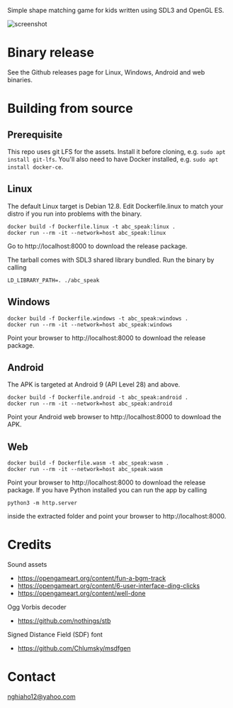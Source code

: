 Simple shape matching game for kids written using SDL3 and OpenGL ES.

![screenshot](screenshot.png)

# Binary release
See the Github releases page for Linux, Windows, Android and web binaries.

# Building from source
## Prerequisite
This repo uses git LFS for the assets. Install it before cloning, e.g. ```sudo apt install git-lfs```.
You'll also need to have Docker installed, e.g. ```sudo apt install docker-ce```.

## Linux
The default Linux target is Debian 12.8. Edit Dockerfile.linux to match your distro if you run into problems with the binary.

```
docker build -f Dockerfile.linux -t abc_speak:linux .
docker run --rm -it --network=host abc_speak:linux
```
Go to http://localhost:8000 to download the release package.

The tarball comes with SDL3 shared library bundled. Run the binary by calling
```
LD_LIBRARY_PATH=. ./abc_speak
```

## Windows
```
docker build -f Dockerfile.windows -t abc_speak:windows .
docker run --rm -it --network=host abc_speak:windows
```

Point your browser to http://localhost:8000 to download the release package.

## Android
The APK is targeted at Android 9 (API Level 28) and above.

```
docker build -f Dockerfile.android -t abc_speak:android .
docker run --rm -it --network=host abc_speak:android
```

Point your Android web browser to http://localhost:8000 to download the APK.

## Web
```
docker build -f Dockerfile.wasm -t abc_speak:wasm .
docker run --rm -it --network=host abc_speak:wasm
```

Point your browser to http://localhost:8000 to download the release package.
If you have Python installed you can run the app by calling

```
python3 -m http.server
```

inside the extracted folder and point your browser to http://localhost:8000.


# Credits
Sound assets 
- https://opengameart.org/content/fun-a-bgm-track
- https://opengameart.org/content/6-user-interface-ding-clicks
- https://opengameart.org/content/well-done

Ogg Vorbis decoder
- https://github.com/nothings/stb

Signed Distance Field (SDF) font
- https://github.com/Chlumsky/msdfgen

# Contact
nghiaho12@yahoo.com
